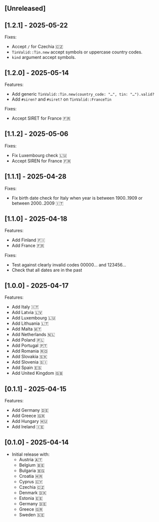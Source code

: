 ## [Unreleased]

## [1.2.1] - 2025-05-22

Fixes:
- Accept `/` for Czechia 🇨🇿
- `TinValid::Tin.new` accept symbols or uppercase country codes.
- `kind` argument accept symbols.

## [1.2.0] - 2025-05-14

Features:
- Add generic `TinValid::Tin.new(country_code: "…", tin: "…").valid?`
- Add `#siren?` and `#siret?` on `TinValid::FranceTin`

Fixes:
- Accept SIRET for France 🇫🇷

## [1.1.2] - 2025-05-06

Fixes:
- Fix Luxembourg check 🇱🇺
- Accept SIREN for France 🇫🇷

## [1.1.1] - 2025-04-28

Fixes:
- Fix birth date check for Italy when year is between 1900..1909 or between
  2000..2009 🇮🇹

## [1.1.0] - 2025-04-18

Features:
- Add Finland 🇫🇮
- Add France 🇫🇷

Fixes:
- Test against clearly invalid codes 00000… and 123456…
- Check that all dates are in the past

## [1.0.0] - 2025-04-17

Features:
- Add Italy 🇮🇹
- Add Latvia 🇱🇻
- Add Luxembourg 🇱🇺
- Add Lithuania 🇱🇹
- Add Malta 🇲🇹
- Add Netherlands 🇳🇱
- Add Poland 🇵🇱
- Add Portugal 🇵🇹
- Add Romania 🇷🇴
- Add Slovakia 🇸🇰
- Add Slovenia 🇸🇮
- Add Spain 🇪🇸
- Add United Kingdom 🇬🇧

## [0.1.1] - 2025-04-15

Features:
- Add Germany 🇩🇪
- Add Greece 🇬🇷
- Add Hungary 🇭🇺
- Add Ireland 🇮🇪

## [0.1.0] - 2025-04-14

- Initial release with:
  - Austria 🇦🇹
  - Belgium 🇧🇪
  - Bulgaria 🇧🇬
  - Croatia 🇭🇷
  - Cyprus 🇨🇾
  - Czechia 🇨🇿
  - Denmark 🇩🇰
  - Estonia 🇪🇪
  - Germany 🇩🇪
  - Greece 🇬🇷
  - Sweden 🇸🇪
